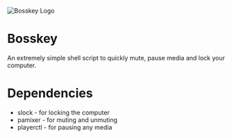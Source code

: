 ![Bosskey Logo](https://file.coffee/u/UYKRR1qjktBdPA.png)

# Bosskey
An extremely simple shell script to quickly mute, pause media and lock your computer.

# Dependencies
- slock - for locking the computer
- pamixer - for muting and unmuting
- playerctl - for pausing any media
